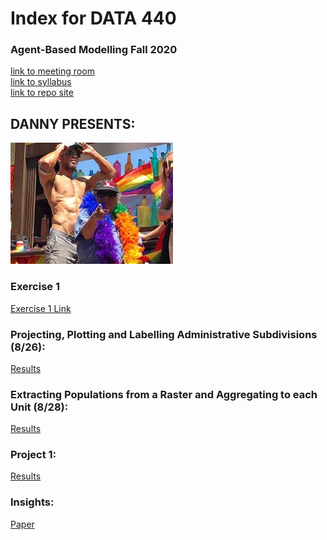 # Index for DATA 440
### Agent-Based Modelling Fall 2020
[link to meeting room](https://cwm.zoom.us/j/6999715042?_x_zm_rtaid=sm_ons-fQPKBpirxRbg64A.1598029224952.753e36e3a479f07c6022e9bd6d047235&_x_zm_rhtaid=241#success)\
[link to syllabus](https://tyler-frazier.github.io/agent_based_modeling/) \
[link to repo site](https://jmhoffman4.github.io/DATA-440/)



## DANNY PRESENTS:
![](Danny1.jpg)

### Exercise 1
[Exercise 1 Link](Exercise1.md)

### Projecting, Plotting and Labelling Administrative Subdivisions (8/26):
[Results](8_26.md)
### Extracting Populations from a Raster and Aggregating to each Unit (8/28):
[Results](8_28.md)

### Project 1:
[Results](Project1.md)

### Insights:
[Paper](Insights.md)
